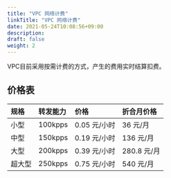 ```yaml
---
title: "VPC 网络计费"
linkTitle: "VPC 网络计费"
date: 2021-05-24T10:08:56+09:00
description:
draft: false
weight: 2
---
```




VPC目前采用按需计费的方式，产生的费用实时结算扣费。

## 价格表

|规格    |转发能力    |价格   |折合月价格    |
|:----|:----|:----|:----|
|小型   |100kpps    |0.05 元/小时 |36 元/月   |
|中型   |150kpps    |0.19 元/小时 |136 元/月    |
|大型   |200kpps    |0.39 元/小时 |280.8 元/月    |
|超大型   |250kpps    |0.75 元/小时 |540 元/月    |

